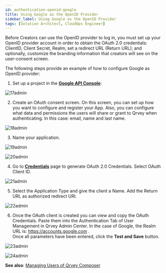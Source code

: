 ```yaml
---
id: authentication-openid-google
title: Using Google as the OpenID Provider
sidebar_label: Using Google as the OpenID Provider
tags: [Solution Architect, CloudOps Engineer]
---
```


<div style={{textAlign: "justify"}}>
 
Before Creators can use the OpenID provider to log in, you must set up your OpenID provider account in order to obtain the OAuth 2.0 credentials: ClientID, Client Secret, Realm; set a redirect URL (Return URL); and optionally, customize the branding information that creators will see on the user-consent screen. 

The following steps provide an example of how to configure Google as OpenID provider:

1. Set up a project in the <a href="https://console.developers.google.com/ "> <strong>
Google API Console</strong></a>:

![17admin](https://s3.amazonaws.com/cdn.qrvey.com/documentation_assets/admin/Administering+Qrvey+Composer/newimg/17admin.png#thumbnail-60)

2. Create an OAuth consent screen. On this screen, you can set up how you want to configure and register your App. Also, you can configure what data and permissions the users will share or grant to Qrvey when authenticating. In this case: email, name and last name.

![18admin](https://s3.amazonaws.com/cdn.qrvey.com/documentation_assets/admin/Administering+Qrvey+Composer/newimg/18admin.png#thumbnail-80)


3. Name your application.

![19admin](https://s3.amazonaws.com/cdn.qrvey.com/documentation_assets/admin/Administering+Qrvey+Composer/newimg/19admin.png#thumbnail-80)

![20admin](https://s3.amazonaws.com/cdn.qrvey.com/documentation_assets/admin/Administering+Qrvey+Composer/newimg/20admin.png#thumbnail-80)

4. Go to <a href="https://console.developers.google.com/apis/credentials"> <strong>Credentials</strong></a> page to generate OAuth 2.0 Credentials. Select OAuth Client ID.

![21admin](https://s3.amazonaws.com/cdn.qrvey.com/documentation_assets/admin/Administering+Qrvey+Composer/newimg/21admin.png#thumbnail-80)

5. Select the Application Type and give the client a Name. Add the Return URL as authorized redirect URI.

![22admin](https://s3.amazonaws.com/cdn.qrvey.com/documentation_assets/admin/Administering+Qrvey+Composer/newimg/22admin.png#thumbnail-80)


6. Once the OAuth client is created you can view and copy the OAuth Credentials. Paste them into the Authentication Tab of User Management in Qrvey Admin Center. In the case of Google, the Realm URL is: https://accounts.google.com . <br/>
Once all parameters have been entered, click the **Test and Save** button. 

![23admin](https://s3.amazonaws.com/cdn.qrvey.com/documentation_assets/admin/Administering+Qrvey+Composer/newimg/23admin.png#thumbnail)

![24admin](https://s3.amazonaws.com/cdn.qrvey.com/documentation_assets/admin/Administering+Qrvey+Composer/newimg/24admin.png#thumbnail)

**See also**:
[Managing Users of Qrvey Composer](admin-managing-users.md)

</div>